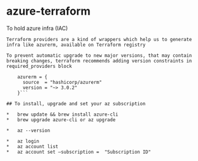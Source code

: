 # azure-terraform
To hold azure infra (IAC)

`Terraform providers are a kind of wrappers which help us to generate infra like azurerm, available on Terraform registry`

`To prevent automatic upgrade to new major versions, that may contain breaking changes, terraform recommends adding version constraints in required_providers block` 

```hcl
    azurerm = {
      source  = "hashicorp/azurerm"
      version = "~> 3.0.2"
    }```

## To install, upgrade and set your az subscription

*   brew update && brew install azure-cli
*   brew upgrade azure-cli or az upgrade

*   az --version
	
*   az login
*   az account list
*   az account set —subscription =	"Subscription ID"